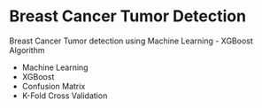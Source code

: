 # Breast Cancer Tumor Detection

Breast Cancer Tumor detection using Machine Learning - XGBoost Algorithm

- Machine Learning
- XGBoost
- Confusion Matrix
- K-Fold Cross Validation
 
